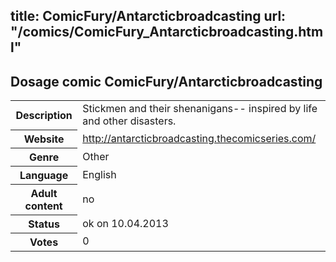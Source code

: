 title: ComicFury/Antarcticbroadcasting
url: "/comics/ComicFury_Antarcticbroadcasting.html"
---
Dosage comic ComicFury/Antarcticbroadcasting
-----------------------------------------

<table class="comicinfo">
<tr>
<th>Description</th><td>Stickmen and their shenanigans-- inspired by life and other disasters.</td>
</tr>
<tr>
<th>Website</th><td><a href="http://antarcticbroadcasting.thecomicseries.com/">http://antarcticbroadcasting.thecomicseries.com/</a></td>
</tr>
<tr>
<th>Genre</th><td>Other</td>
</tr>
<tr>
<th>Language</th><td>English</td>
</tr>
<tr>
<th>Adult content</th><td>no</td>
</tr>
<tr>
<th>Status</th><td>ok on 10.04.2013</td>
</tr>
<tr>
<th>Votes</th><td>0</div></td>
</tr>
</table>
